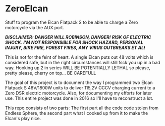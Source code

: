 # ZeroElcan
Stuff to program the Elcan Flatpack S to be able to charge a Zero motorcycle via the AUX port.

***DISCLAIMER:*** ***DANGER WILL ROBINSON, DANGER!*** ***RISK OF ELECTRIC SHOCK***. 
***I'M NOT RESPONSIBLE FOR SHOCK HAZARD, PERSONAL INJURY, BIKE FIRE, FOREST FIRES, ANY VIRUS OUTBREAKS ET AL!***

This is not for the feint of heart. A single Elcan puts out 48 volts which is considered safe, but in the right circumstances will still fsck you up in a bad way. Hooking up 2 in series WILL BE POTENTIALLY LETHAL so please, pretty please, cherry on top... BE CAREFULL

The goal of this project is to document the way I programmed two Elcan Flatpack S 48V/1800W units to deliver 115,2V CCCV charging current to a Zero DSR electric motorcycle. Also, for documenting my efforts for later use. This entire project was done in 2016 so I'll have to reconstruct a lot.

This repo consists of two parts: The first part all the code code stolen from Endless Sphere, the second part what I cooked up from it to make the Elcan's play nice.
